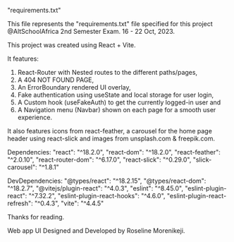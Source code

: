 "requirements.txt"

This file represents the "requirements.txt" file specified for this project @AltSchoolAfrica 2nd Semester Exam. 16 - 22 Oct, 2023.

This project was created using React + Vite.

It features:

1. React-Router with Nested routes to the different paths/pages,
2. A 404 NOT FOUND PAGE,
3. An ErrorBoundary rendered UI overlay,
4. Fake authentication using useState and local storage for user login,
5. A Custom hook (useFakeAuth) to get the currently logged-in user and
6. A Navigation menu (Navbar) shown on each page for a smooth user experience.

It also features icons from react-feather, a carousel for the home page header using react-slick and images from unsplash.com & freepik.com.

Dependencies:
"react": "^18.2.0",
"react-dom": "^18.2.0",
"react-feather": "^2.0.10",
"react-router-dom": "^6.17.0",
"react-slick": "^0.29.0",
"slick-carousel": "^1.8.1"

DevDependencies:
"@types/react": "^18.2.15",
"@types/react-dom": "^18.2.7",
"@vitejs/plugin-react": "^4.0.3",
"eslint": "^8.45.0",
"eslint-plugin-react": "^7.32.2",
"eslint-plugin-react-hooks": "^4.6.0",
"eslint-plugin-react-refresh": "^0.4.3",
"vite": "^4.4.5"

Thanks for reading.

Web app UI Designed and Developed by Roseline Morenikeji.
